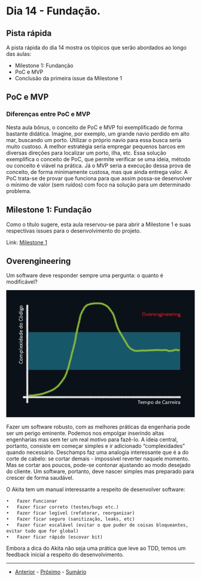 # Dia 14 - Fundação.

## Pista rápida

A pista rápida do dia 14 mostra os tópicos que serão abordados ao longo das aulas:

- Milestone 1: Fundanção
- PoC e MVP
- Conclusão da primeira issue da Milestone 1

## PoC e MVP

### Diferenças entre PoC e MVP

Nesta aula bônus, o conceito de PoC e MVP foi exemplificado de forma bastante didática. Imagine, por exemplo, um grande navio perdido em alto mar, buscando um porto. Utilizar o próprio navio para essa busca seria muito custoso. A melhor estratégia seria empregar pequenos barcos em diversas direções para localizar um porto, ilha, etc. Essa solução exemplifica o conceito de PoC, que permite verificar se uma ideia, método ou conceito é viável na prática. Já o MVP seria a execução dessa prova de conceito, de forma minimamente custosa, mas que ainda entrega valor.
A PoC trata-se de provar que funciona para que assim possa-se desenvolver o mínimo de valor (sem ruídos) com foco na solução para um determinado problema.

## Milestone 1: Fundação

Como o título sugere, esta aula reservou-se para abrir a Milestone 1 e suas respectivas issues para o desenvolvimento do projeto.

Link: [Milestone 1](https://github.com/ojuliomiguel/onetab/milestone/2)

## Overengineering 

Um software deve responder sempre uma pergunta: o quanto é modificável?

![Alt text](/curso.dev/assets/overengineering_graph.png)

Fazer um software robusto, com as melhores práticas da engenharia pode ser um perigo eminente. Podemos nos empolgar inserindo altas engenharias mas sem ter um real motivo para fazê-lo. 
A ideia central, portanto, consiste em começar simples e ir adicionado “complexidades” quando necessário. 
Deschamps faz uma analogia interessante que é a do corte de cabelo: se cortar demais - impossível reverter naquele momento. Mas se cortar aos poucos, pode-se contonar ajustando ao modo desejado do cliente. Um software, portanto, deve nascer simples mas preparado para crescer de forma saudável. 

O Akita tem um manual interessante a respeito de desenvolver software:

	•	Fazer Funcionar
	•	Fazer ficar correto (testes/bugs etc.)
	•	Fazer ficar legível (refatorar, reorganizar)
	•	Fazer ficar seguro (sanitização, leaks, etc)
	•	Fazer ficar escalável (evitar o que puder de coisas bloqueantes, evitar tudo que for global)
	•	Fazer ficar rápido (escovar bit)

Embora a dica do Akita não seja uma prática que leve ao TDD, temos um feedback inicial a respeito do desenvolvimento.



--- 
- [Anterior](/curso.dev/dias/dia13.md) - [Próximo](/curso.dev/dias/dia15.md) - [Sumário](../readme.md)





















